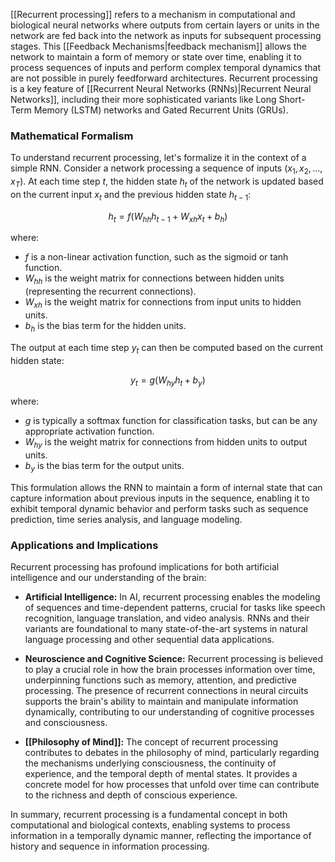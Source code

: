 [[Recurrent processing]] refers to a mechanism in computational and biological neural networks where outputs from certain layers or units in the network are fed back into the network as inputs for subsequent processing stages. This [[Feedback Mechanisms|feedback mechanism]] allows the network to maintain a form of memory or state over time, enabling it to process sequences of inputs and perform complex temporal dynamics that are not possible in purely feedforward architectures. Recurrent processing is a key feature of [[Recurrent Neural Networks (RNNs)|Recurrent Neural Networks]], including their more sophisticated variants like Long Short-Term Memory (LSTM) networks and Gated Recurrent Units (GRUs).

### Mathematical Formalism

To understand recurrent processing, let's formalize it in the context of a simple RNN. Consider a network processing a sequence of inputs $(x_1, x_2, ..., x_T)$. At each time step $t$, the hidden state $h_t$ of the network is updated based on the current input $x_t$ and the previous hidden state $h_{t-1}$:

$$h_t = f(W_{hh}h_{t-1} + W_{xh}x_t + b_h)$$

where:
- $f$ is a non-linear activation function, such as the sigmoid or tanh function.
- $W_{hh}$ is the weight matrix for connections between hidden units (representing the recurrent connections).
- $W_{xh}$ is the weight matrix for connections from input units to hidden units.
- $b_h$ is the bias term for the hidden units.

The output at each time step $y_t$ can then be computed based on the current hidden state:

$$y_t = g(W_{hy}h_t + b_y)$$

where:
- $g$ is typically a softmax function for classification tasks, but can be any appropriate activation function.
- $W_{hy}$ is the weight matrix for connections from hidden units to output units.
- $b_y$ is the bias term for the output units.

This formulation allows the RNN to maintain a form of internal state that can capture information about previous inputs in the sequence, enabling it to exhibit temporal dynamic behavior and perform tasks such as sequence prediction, time series analysis, and language modeling.

### Applications and Implications

Recurrent processing has profound implications for both artificial intelligence and our understanding of the brain:

- **Artificial Intelligence:** In AI, recurrent processing enables the modeling of sequences and time-dependent patterns, crucial for tasks like speech recognition, language translation, and video analysis. RNNs and their variants are foundational to many state-of-the-art systems in natural language processing and other sequential data applications.

- **Neuroscience and Cognitive Science:** Recurrent processing is believed to play a crucial role in how the brain processes information over time, underpinning functions such as memory, attention, and predictive processing. The presence of recurrent connections in neural circuits supports the brain's ability to maintain and manipulate information dynamically, contributing to our understanding of cognitive processes and consciousness.

- **[[Philosophy of Mind]]:** The concept of recurrent processing contributes to debates in the philosophy of mind, particularly regarding the mechanisms underlying consciousness, the continuity of experience, and the temporal depth of mental states. It provides a concrete model for how processes that unfold over time can contribute to the richness and depth of conscious experience.

In summary, recurrent processing is a fundamental concept in both computational and biological contexts, enabling systems to process information in a temporally dynamic manner, reflecting the importance of history and sequence in information processing.